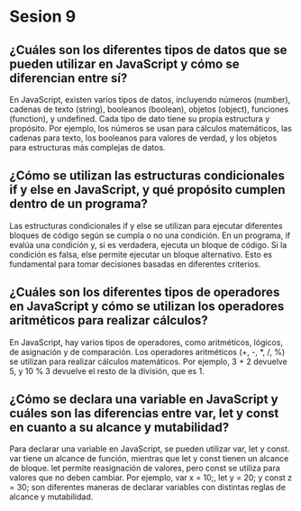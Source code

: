 # Sesion 9

## ¿Cuáles son los diferentes tipos de datos que se pueden utilizar en JavaScript y cómo se diferencian entre sí?

En JavaScript, existen varios tipos de datos, incluyendo números (number), cadenas de texto (string), booleanos (boolean), objetos (object), funciones (function), y undefined. Cada tipo de dato tiene su propia estructura y propósito. Por ejemplo, los números se usan para cálculos matemáticos, las cadenas para texto, los booleanos para valores de verdad, y los objetos para estructuras más complejas de datos.

## ¿Cómo se utilizan las estructuras condicionales if y else en JavaScript, y qué propósito cumplen dentro de un programa?

Las estructuras condicionales if y else se utilizan para ejecutar diferentes bloques de código según se cumpla o no una condición. En un programa, if evalúa una condición y, si es verdadera, ejecuta un bloque de código. Si la condición es falsa, else permite ejecutar un bloque alternativo. Esto es fundamental para tomar decisiones basadas en diferentes criterios.

## ¿Cuáles son los diferentes tipos de operadores en JavaScript y cómo se utilizan los operadores aritméticos para realizar cálculos?

En JavaScript, hay varios tipos de operadores, como aritméticos, lógicos, de asignación y de comparación. Los operadores aritméticos (+, -, *, /, %) se utilizan para realizar cálculos matemáticos. Por ejemplo, 3 + 2 devuelve 5, y 10 % 3 devuelve el resto de la división, que es 1.

## ¿Cómo se declara una variable en JavaScript y cuáles son las diferencias entre var, let y const en cuanto a su alcance y mutabilidad?

Para declarar una variable en JavaScript, se pueden utilizar var, let y const. var tiene un alcance de función, mientras que let y const tienen un alcance de bloque. let permite reasignación de valores, pero const se utiliza para valores que no deben cambiar. Por ejemplo, var x = 10;, let y = 20; y const z = 30; son diferentes maneras de declarar variables con distintas reglas de alcance y mutabilidad.